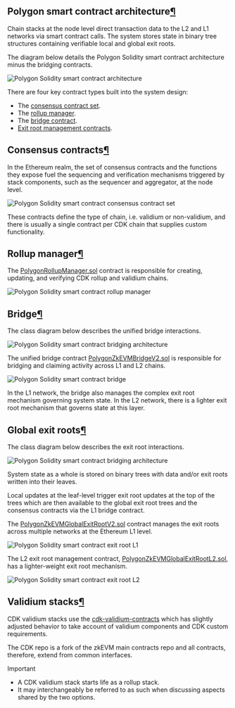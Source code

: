[](https://github.com/0xPolygon/polygon-docs/edit/main/docs/zkEVM/architecture/high-level/smart-contracts/overview.md "Edit this page")

## Polygon smart contract architecture[¶](https://docs.polygon.technology/zkEVM/architecture/high-level/smart-contracts/overview/#polygon-smart-contract-architecture "Link to this section")

Chain stacks at the node level direct transaction data to the L2 and L1 networks via smart contract calls. The system stores state in binary tree structures containing verifiable local and global exit roots.

The diagram below details the Polygon Solidity smart contract architecture minus the bridging contracts.

![Polygon Solidity smart contract architecture](Overview%20-%20Polygon%20Knowledge%20Layer/smart-contracts-full-view.png)

There are four key contract types built into the system design:

-   The [consensus contract set](https://docs.polygon.technology/zkEVM/architecture/high-level/smart-contracts/overview/#consensus-contracts).
-   The [rollup manager](https://docs.polygon.technology/zkEVM/architecture/high-level/smart-contracts/overview/#rollup-manager).
-   The [bridge contract](https://docs.polygon.technology/zkEVM/architecture/high-level/smart-contracts/overview/#bridge).
-   [Exit root management contracts](https://docs.polygon.technology/zkEVM/architecture/high-level/smart-contracts/overview/#global-exit-roots).

## Consensus contracts[¶](https://docs.polygon.technology/zkEVM/architecture/high-level/smart-contracts/overview/#consensus-contracts "Link to this section")

In the Ethereum realm, the set of consensus contracts and the functions they expose fuel the sequencing and verification mechanisms triggered by stack components, such as the sequencer and aggregator, at the node level.

![Polygon Solidity smart contract consensus contract set](Overview%20-%20Polygon%20Knowledge%20Layer/consensus-contracts.png)

These contracts define the type of chain, i.e. validium or non-validium, and there is usually a single contract per CDK chain that supplies custom functionality.

## Rollup manager[¶](https://docs.polygon.technology/zkEVM/architecture/high-level/smart-contracts/overview/#rollup-manager "Link to this section")

The [PolygonRollupManager.sol](https://github.com/0xPolygonHermez/zkevm-contracts/blob/main/contracts/v2/PolygonRollupManager.sol) contract is responsible for creating, updating, and verifying CDK rollup and validium chains.

![Polygon Solidity smart contract rollup manager](Overview%20-%20Polygon%20Knowledge%20Layer/rollup-manager.png)

## Bridge[¶](https://docs.polygon.technology/zkEVM/architecture/high-level/smart-contracts/overview/#bridge "Link to this section")

The class diagram below describes the unified bridge interactions.

![Polygon Solidity smart contract bridging architecture](Overview%20-%20Polygon%20Knowledge%20Layer/bridging-class-diagram.png)

The unified bridge contract [PolygonZkEVMBridgeV2.sol](https://github.com/0xPolygonHermez/zkevm-contracts/blob/main/contracts/v2/PolygonZkEVMBridgeV2.sol) is responsible for bridging and claiming activity across L1 and L2 chains.

![Polygon Solidity smart contract bridge](Overview%20-%20Polygon%20Knowledge%20Layer/bridge.png)

In the L1 network, the bridge also manages the complex exit root mechanism governing system state. In the L2 network, there is a lighter exit root mechanism that governs state at this layer.

## Global exit roots[¶](https://docs.polygon.technology/zkEVM/architecture/high-level/smart-contracts/overview/#global-exit-roots "Link to this section")

The class diagram below describes the exit root interactions.

![Polygon Solidity smart contract bridging architecture](Overview%20-%20Polygon%20Knowledge%20Layer/exit-root-class-diagram.png)

System state as a whole is stored on binary trees with data and/or exit roots written into their leaves.

Local updates at the leaf-level trigger exit root updates at the top of the trees which are then available to the global exit root trees and the consensus contracts via the L1 bridge contract.

The [PolygonZkEVMGlobalExitRootV2.sol](https://github.com/0xPolygonHermez/zkevm-contracts/blob/main/contracts/v2/PolygonZkEVMGlobalExitRootV2.sol) contract manages the exit roots across multiple networks at the Ethereum L1 level.

![Polygon Solidity smart contract exit root L1](Overview%20-%20Polygon%20Knowledge%20Layer/l1-exit-root.png)

The L2 exit root management contract, [PolygonZkEVMGlobalExitRootL2.sol](https://github.com/0xPolygon/cdk-validium-contracts/blob/main/contracts/PolygonZkEVMGlobalExitRootL2.sol), has a lighter-weight exit root mechanism.

![Polygon Solidity smart contract exit root L2](Overview%20-%20Polygon%20Knowledge%20Layer/l2-exit-root.png)

## Validium stacks[¶](https://docs.polygon.technology/zkEVM/architecture/high-level/smart-contracts/overview/#validium-stacks "Link to this section")

CDK validium stacks use the [cdk-validium-contracts](https://github.com/0xPolygon/cdk-validium-contracts/tree/main) which has slightly adjusted behavior to take account of validium components and CDK custom requirements.

The CDK repo is a fork of the zkEVM main contracts repo and all contracts, therefore, extend from common interfaces.

Important

-   A CDK validium stack starts life as a rollup stack.
-   It may interchangeably be referred to as such when discussing aspects shared by the two options.